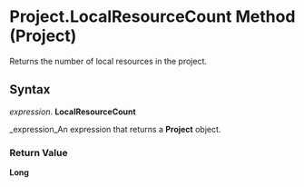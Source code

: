 
# Project.LocalResourceCount Method (Project)

Returns the number of local resources in the project.


## Syntax

 _expression_. **LocalResourceCount**

 _expression_An expression that returns a  **Project** object.


### Return Value

 **Long**

